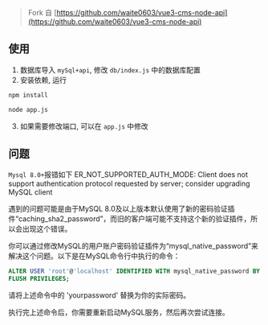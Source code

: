> Fork 自 [https://github.com/waite0603/vue3-cms-node-api](https://github.com/waite0603/vue3-cms-node-api)

## 使用

1. 数据库导入 `mySql+api`, 修改 `db/index.js` 中的数据库配置
2. 安装依赖, 运行

```bash
npm install

node app.js
```
3. 如果需要修改端口, 可以在 `app.js` 中修改

## 问题

`Mysql 8.0+`报错如下 ER_NOT_SUPPORTED_AUTH_MODE: Client does not support authentication protocol requested by server; consider upgrading MySQL client

遇到的问题可能是由于MySQL 8.0及以上版本默认使用了新的密码验证插件“caching_sha2_password”，而旧的客户端可能不支持这个新的验证插件，所以会出现这个错误。

你可以通过修改MySQL的用户账户密码验证插件为“mysql_native_password”来解决这个问题。以下是在MySQL命令行中执行的命令：

```sql
ALTER USER 'root'@'localhost' IDENTIFIED WITH mysql_native_password BY 'yourpassword';
FLUSH PRIVILEGES;
```

请将上述命令中的 'yourpassword' 替换为你的实际密码。

执行完上述命令后，你需要重新启动MySQL服务，然后再次尝试连接。